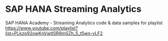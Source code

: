 SAP HANA Streaming Analytics
=============================

SAP HANA Academy - Streaming Analytics code & data samples for playlist https://www.youtube.com/playlist?list=PLkzo92owKnVwtISR9mSZh_5_t5wn-vLF2

